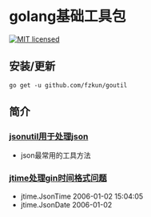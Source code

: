 # golang基础工具包

[![MIT licensed][1]][2]

[1]: https://img.shields.io/badge/license-MIT-blue.svg

[2]: LICENSE.md

## 安装/更新

``` 
go get -u github.com/fzkun/goutil
```

## 简介

### [jsonutil用于处理json](#jsontutil/)

- json最常用的工具方法

### [jtime处理gin时间格式问题](#jtime/)

- jtime.JsonTime 2006-01-02 15:04:05
- jtime.JsonDate 2006-01-02 